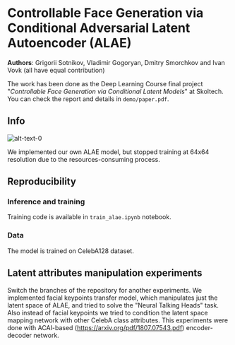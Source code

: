 # Controllable Face Generation via Conditional Adversarial Latent Autoencoder (ALAE)

**Authors**: Grigorii Sotnikov, Vladimir Gogoryan, Dmitry Smorchkov and Ivan Vovk (all have equal contribution)

The work has been done as the Deep Learning Course final project "*Controllable Face Generation via Conditional Latent Models*" at Skoltech. You can check the report and details in `demo/paper.pdf`.

## Info

![alt-text-0](demo/progressive-strategy.gif "progressive-strategy")

We implemented our own ALAE model, but stopped training at 64x64 resolution due to the resources-consuming process.

## Reproducibility

### Inference and training

Training code is available in `train_alae.ipynb` notebook.

### Data

The model is trained on CelebA128 dataset.

## Latent attributes manipulation experiments

Switch the branches of the repository for another experiments. We implemented facial keypoints transfer model, which manipulates just the latent space of ALAE, and tried to solve the "Neural Talking Heads" task. Also instead of facial keypoints we tried to condition the latent space mapping network with other CelebA class attributes. This experiments were done with ACAI-based (https://arxiv.org/pdf/1807.07543.pdf) encoder-decoder network.
